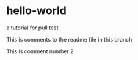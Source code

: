 # hello-world
a tutorial for pull test


This is comments to the readme file in this branch

This is comment number 2
